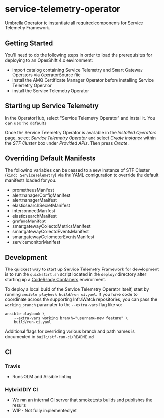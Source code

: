 # service-telemetry-operator

Umbrella Operator to instantiate all required components for Service Telemetry
Framework.

## Getting Started

You'll need to do the following steps in order to load the prerequisites for
deploying to an OpenShift 4.x environment:

* import catalog containing Service Telemetry and Smart Gateway Operators via
  OperatorSource file
* install the AMQ Certificate Manager Operator before installing Service
  Telemetry Operator
* install the Service Telemetry Operator

## Starting up Service Telemetry

In the OperatorHub, select "Service Telemetry Operator" and install it. You can
use the defaults.

Once the Service Telemetry Operator is available in the _Installed Operators_
page, select _Service Telemetry Operator_ and select _Create instance_ within
the _STF Cluster_ box under _Provided APIs_. Then press _Create_.

## Overriding Default Manifests

The following variables can be passed to a new instance of STF Cluster (`kind:
ServiceTelemetry`) via the YAML configuration to override the default manifests
loaded for you.

* prometheusManifest
* alertmanagerConfigManifest
* alertmanagerManifest
* elasticsearchSecretManifest
* interconnectManifest
* elasticsearchManifest
* grafanaManifest
* smartgatewayCollectdMetricsManifest
* smartgatewayCollectdEventsManifest
* smartgatewayCeilometerEventsManifest
* servicemonitorManifest

## Development

The quickest way to start up Service Telemetry Framework for development is to
run the `quickstart.sh` script located in the `deploy/` directory after starting
up a [CodeReady Containers](https://github.com/code-ready/crc) environment.

To deploy a local build of the Service Telemetry Operator itself, start by
running `ansible-playbook build/run-ci.yaml`. If you have code to coordinate
across the supporting InfraWatch repositories, you can pass the
`working_branch` paramater to the `--extra-vars` flag like so:

```shell
ansible-playbook \
    --extra-vars working_branch="username-new_feature" \
    build/run-ci.yaml
```

Additional flags for overriding various branch and path names is documented in
`build/stf-run-ci/README.md`.

## CI

### Travis

* Runs OLM and Ansible linting

### Hybrid DIY CI

* We run an internal CI server that smoketests builds and publishes the results
* WIP - Not fully implemented yet
